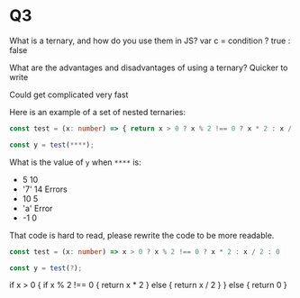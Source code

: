 # Q3

What is a ternary, and how do you use them in JS?
var c = condition ? true : false


What are the advantages and disadvantages of using a ternary?
Quicker to write

Could get complicated very fast

Here is an example of a set of nested ternaries:
```ts
const test = (x: number) => { return x > 0 ? x % 2 !== 0 ? x * 2 : x / 2 : 0 }

const y = test(****);
``` 

What is the value of `y` when `****` is:
* 5 10
* '7' 14 Errors
* 10 5
* 'a' Error
* -1 0

That code is hard to read, please rewrite the code to be more readable.
```ts
const test = (x: number) => x > 0 ? x % 2 !== 0 ? x * 2 : x / 2 : 0

const y = test(?);
```

if x > 0 {
  if x % 2 !== 0 {
    return x * 2
 } else {
    return x / 2
  }
} else {
  return 0
}